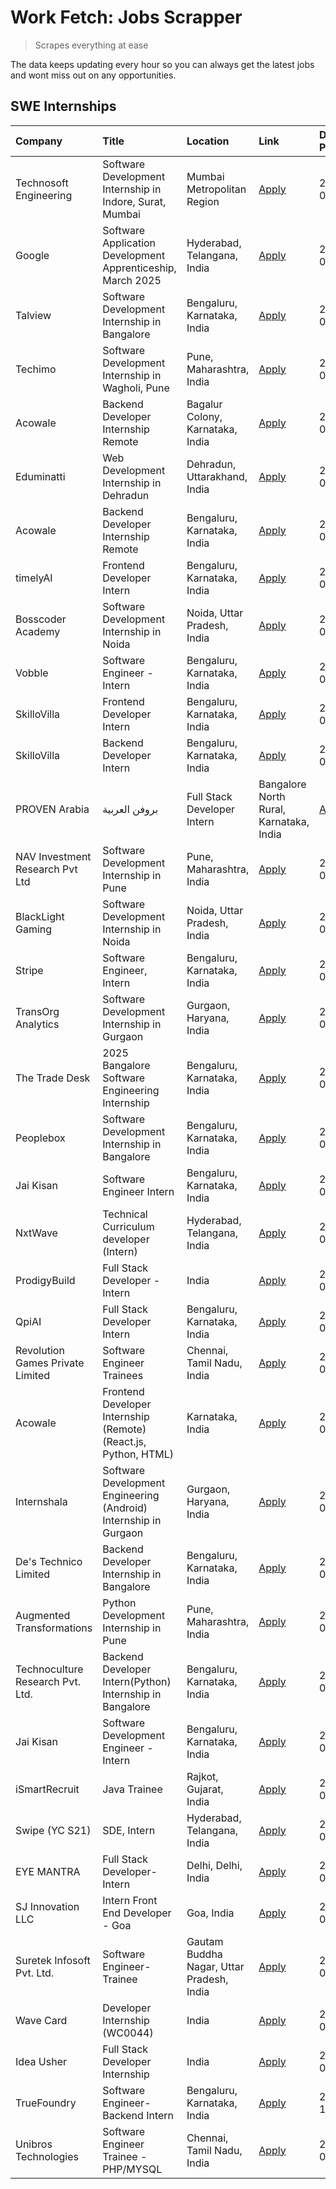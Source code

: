 # Work Fetch: Jobs Scrapper
> Scrapes everything at ease

The data keeps updating every hour so you can always get the latest jobs and wont miss out on any opportunities.

## SWE Internships
<!--START_SECTION:workfetch-->
| Company                          | Title                                                            | Location                                  | Link                                                                                                                                                                                                                                                                          | Date Posted   |
|:---------------------------------|:-----------------------------------------------------------------|:------------------------------------------|:------------------------------------------------------------------------------------------------------------------------------------------------------------------------------------------------------------------------------------------------------------------------------|:--------------|
| Technosoft Engineering           | Software Development Internship in Indore, Surat, Mumbai         | Mumbai Metropolitan Region                | [Apply](https://in.linkedin.com/jobs/view/software-development-internship-in-indore-surat-mumbai-at-technosoft-engineering-4033658742?position=54&pageNum=0&refId=lgPmh1FMihVqvXI4Tz1Fvw%3D%3D&trackingId=TieIcSchroFpBhcrLxbTZw%3D%3D)                                       | 2024-09-25    |
| Google                           | Software Application Development Apprenticeship, March 2025      | Hyderabad, Telangana, India               | [Apply](https://in.linkedin.com/jobs/view/software-application-development-apprenticeship-march-2025-at-google-4032957528?position=3&pageNum=0&refId=lgPmh1FMihVqvXI4Tz1Fvw%3D%3D&trackingId=NhPyfpROKREIifDuJtdkCw%3D%3D)                                                    | 2024-09-24    |
| Talview                          | Software Development Internship in Bangalore                     | Bengaluru, Karnataka, India               | [Apply](https://in.linkedin.com/jobs/view/software-development-internship-in-bangalore-at-talview-4033703077?position=8&pageNum=0&refId=lgPmh1FMihVqvXI4Tz1Fvw%3D%3D&trackingId=gvruUoh6NzcnNZrkpYIlEw%3D%3D)                                                                 | 2024-09-23    |
| Techimo                          | Software Development Internship in Wagholi, Pune                 | Pune, Maharashtra, India                  | [Apply](https://in.linkedin.com/jobs/view/software-development-internship-in-wagholi-pune-at-techimo-4032105423?position=10&pageNum=0&refId=lgPmh1FMihVqvXI4Tz1Fvw%3D%3D&trackingId=RBUsciAdgW6lx8EmNLSfYQ%3D%3D)                                                             | 2024-09-21    |
| Acowale                          | Backend Developer Internship Remote                              | Bagalur Colony, Karnataka, India          | [Apply](https://in.linkedin.com/jobs/view/backend-developer-internship-remote-at-acowale-4030088707?position=16&pageNum=0&refId=lgPmh1FMihVqvXI4Tz1Fvw%3D%3D&trackingId=sKNEQtHmxEWouChRR0AJVA%3D%3D)                                                                         | 2024-09-21    |
| Eduminatti                       | Web Development Internship in Dehradun                           | Dehradun, Uttarakhand, India              | [Apply](https://in.linkedin.com/jobs/view/web-development-internship-in-dehradun-at-eduminatti-4032105381?position=26&pageNum=0&refId=lgPmh1FMihVqvXI4Tz1Fvw%3D%3D&trackingId=phc73aoYpEZ39SnsWs4lDA%3D%3D)                                                                   | 2024-09-21    |
| Acowale                          | Backend Developer Internship Remote                              | Bengaluru, Karnataka, India               | [Apply](https://in.linkedin.com/jobs/view/backend-developer-internship-remote-at-acowale-4030975489?position=9&pageNum=0&refId=lgPmh1FMihVqvXI4Tz1Fvw%3D%3D&trackingId=PGwzLDHUO5iCPZj6BgKfiA%3D%3D)                                                                          | 2024-09-20    |
| timelyAI                         | Frontend Developer Intern                                        | Bengaluru, Karnataka, India               | [Apply](https://in.linkedin.com/jobs/view/frontend-developer-intern-at-timelyai-4030925040?position=15&pageNum=0&refId=lgPmh1FMihVqvXI4Tz1Fvw%3D%3D&trackingId=CbuVfnvRbOuPjXqTxd1F0w%3D%3D)                                                                                  | 2024-09-20    |
| Bosscoder Academy                | Software Development Internship in Noida                         | Noida, Uttar Pradesh, India               | [Apply](https://in.linkedin.com/jobs/view/software-development-internship-in-noida-at-bosscoder-academy-4031161323?position=19&pageNum=0&refId=lgPmh1FMihVqvXI4Tz1Fvw%3D%3D&trackingId=j8YxWervkSeJL762%2FCenXA%3D%3D)                                                        | 2024-09-20    |
| Vobble                           | Software Engineer - Intern                                       | Bengaluru, Karnataka, India               | [Apply](https://in.linkedin.com/jobs/view/software-engineer-intern-at-vobble-4028011279?position=49&pageNum=0&refId=lgPmh1FMihVqvXI4Tz1Fvw%3D%3D&trackingId=TcbNcdD5nsGmtakvgI94ag%3D%3D)                                                                                     | 2024-09-19    |
| SkilloVilla                      | Frontend Developer Intern                                        | Bengaluru, Karnataka, India               | [Apply](https://in.linkedin.com/jobs/view/frontend-developer-intern-at-skillovilla-4025873510?position=6&pageNum=0&refId=lgPmh1FMihVqvXI4Tz1Fvw%3D%3D&trackingId=2Qwp2yl1JcOY1WkIcaXvGA%3D%3D)                                                                                | 2024-09-17    |
| SkilloVilla                      | Backend Developer Intern                                         | Bengaluru, Karnataka, India               | [Apply](https://in.linkedin.com/jobs/view/backend-developer-intern-at-skillovilla-4025860894?position=12&pageNum=0&refId=lgPmh1FMihVqvXI4Tz1Fvw%3D%3D&trackingId=%2FUYNzA7ViF6wt9kr5ITCKA%3D%3D)                                                                              | 2024-09-17    |
| PROVEN Arabia | بروفن العربية    | Full Stack Developer Intern                                      | Bangalore North Rural, Karnataka, India   | [Apply](https://in.linkedin.com/jobs/view/full-stack-developer-intern-at-proven-arabia-%D8%A8%D8%B1%D9%88%D9%81%D9%86-%D8%A7%D9%84%D8%B9%D8%B1%D8%A8%D9%8A%D8%A9-4028862862?position=53&pageNum=0&refId=lgPmh1FMihVqvXI4Tz1Fvw%3D%3D&trackingId=CuwALm73j5zG7LeGtHf9OQ%3D%3D) | 2024-09-17    |
| NAV Investment Research Pvt Ltd  | Software Development Internship in Pune                          | Pune, Maharashtra, India                  | [Apply](https://in.linkedin.com/jobs/view/software-development-internship-in-pune-at-nav-investment-research-pvt-ltd-4027052851?position=7&pageNum=0&refId=lgPmh1FMihVqvXI4Tz1Fvw%3D%3D&trackingId=sblx3o0EewNLtokC8569Vw%3D%3D)                                              | 2024-09-15    |
| BlackLight Gaming                | Software Development Internship in Noida                         | Noida, Uttar Pradesh, India               | [Apply](https://in.linkedin.com/jobs/view/software-development-internship-in-noida-at-blacklight-gaming-4026655870?position=21&pageNum=0&refId=lgPmh1FMihVqvXI4Tz1Fvw%3D%3D&trackingId=3bzlMbb%2B%2F6jHEqQkX8xr0g%3D%3D)                                                      | 2024-09-14    |
| Stripe                           | Software Engineer, Intern                                        | Bengaluru, Karnataka, India               | [Apply](https://in.linkedin.com/jobs/view/software-engineer-intern-at-stripe-4008214242?position=2&pageNum=0&refId=lgPmh1FMihVqvXI4Tz1Fvw%3D%3D&trackingId=1eaT6rGAUPM4mdlb6uoP1Q%3D%3D)                                                                                      | 2024-09-13    |
| TransOrg Analytics               | Software Development Internship in Gurgaon                       | Gurgaon, Haryana, India                   | [Apply](https://in.linkedin.com/jobs/view/software-development-internship-in-gurgaon-at-transorg-analytics-4024791052?position=45&pageNum=0&refId=lgPmh1FMihVqvXI4Tz1Fvw%3D%3D&trackingId=25jzEdLhLRe4ZDt4%2BCUKQA%3D%3D)                                                     | 2024-09-12    |
| The Trade Desk                   | 2025 Bangalore Software Engineering Internship                   | Bengaluru, Karnataka, India               | [Apply](https://in.linkedin.com/jobs/view/2025-bangalore-software-engineering-internship-at-the-trade-desk-3987456531?position=11&pageNum=0&refId=lgPmh1FMihVqvXI4Tz1Fvw%3D%3D&trackingId=VHK3j%2FoBsRHycgXs4oIlpA%3D%3D)                                                     | 2024-09-11    |
| Peoplebox                        | Software Development Internship in Bangalore                     | Bengaluru, Karnataka, India               | [Apply](https://in.linkedin.com/jobs/view/software-development-internship-in-bangalore-at-peoplebox-4022411601?position=13&pageNum=0&refId=lgPmh1FMihVqvXI4Tz1Fvw%3D%3D&trackingId=v4mRGggzmCJheMRtvEXn0A%3D%3D)                                                              | 2024-09-10    |
| Jai Kisan                        | Software Engineer Intern                                         | Bengaluru, Karnataka, India               | [Apply](https://in.linkedin.com/jobs/view/software-engineer-intern-at-jai-kisan-4024075360?position=35&pageNum=0&refId=lgPmh1FMihVqvXI4Tz1Fvw%3D%3D&trackingId=TfVZRcdE7ZampS2adwAjnw%3D%3D)                                                                                  | 2024-09-09    |
| NxtWave                          | Technical Curriculum developer (Intern)                          | Hyderabad, Telangana, India               | [Apply](https://in.linkedin.com/jobs/view/technical-curriculum-developer-intern-at-nxtwave-4020462207?position=44&pageNum=0&refId=lgPmh1FMihVqvXI4Tz1Fvw%3D%3D&trackingId=MI91093boQ3SbAfsKVSc%2Bw%3D%3D)                                                                     | 2024-09-09    |
| ProdigyBuild                     | Full Stack Developer - Intern                                    | India                                     | [Apply](https://in.linkedin.com/jobs/view/full-stack-developer-intern-at-prodigybuild-4019591942?position=50&pageNum=0&refId=lgPmh1FMihVqvXI4Tz1Fvw%3D%3D&trackingId=PW%2BxwdQkXJ3%2FR0Vocz%2BA4A%3D%3D)                                                                      | 2024-09-08    |
| QpiAI                            | Full Stack Developer Intern                                      | Bengaluru, Karnataka, India               | [Apply](https://in.linkedin.com/jobs/view/full-stack-developer-intern-at-qpiai-4017395346?position=34&pageNum=0&refId=lgPmh1FMihVqvXI4Tz1Fvw%3D%3D&trackingId=HAXreynJtPctrS1J6wAZaw%3D%3D)                                                                                   | 2024-09-06    |
| Revolution Games Private Limited | Software Engineer Trainees                                       | Chennai, Tamil Nadu, India                | [Apply](https://in.linkedin.com/jobs/view/software-engineer-trainees-at-revolution-games-private-limited-4015912927?position=28&pageNum=0&refId=lgPmh1FMihVqvXI4Tz1Fvw%3D%3D&trackingId=jnt8bTuSRJKLquGe5xP%2Bqw%3D%3D)                                                       | 2024-09-02    |
| Acowale                          | Frontend Developer Internship (Remote) (React.js, Python, HTML)  | Karnataka, India                          | [Apply](https://in.linkedin.com/jobs/view/frontend-developer-internship-remote-react-js-python-html-at-acowale-4014663920?position=4&pageNum=0&refId=lgPmh1FMihVqvXI4Tz1Fvw%3D%3D&trackingId=0X%2Fz3L1cclFrf%2F8S1Sr66g%3D%3D)                                                | 2024-09-01    |
| Internshala                      | Software Development Engineering (Android) Internship in Gurgaon | Gurgaon, Haryana, India                   | [Apply](https://in.linkedin.com/jobs/view/software-development-engineering-android-internship-in-gurgaon-at-internshala-4015471580?position=17&pageNum=0&refId=lgPmh1FMihVqvXI4Tz1Fvw%3D%3D&trackingId=lN1a5YedE3UWk3y%2BNRZMFw%3D%3D)                                        | 2024-09-01    |
| De's Technico Limited            | Backend Developer Internship in Bangalore                        | Bengaluru, Karnataka, India               | [Apply](https://in.linkedin.com/jobs/view/backend-developer-internship-in-bangalore-at-de-s-technico-limited-4013798324?position=27&pageNum=0&refId=lgPmh1FMihVqvXI4Tz1Fvw%3D%3D&trackingId=XjAzeiUTLJxNJ5%2FG5N1ttQ%3D%3D)                                                   | 2024-08-30    |
| Augmented Transformations        | Python Development Internship in Pune                            | Pune, Maharashtra, India                  | [Apply](https://in.linkedin.com/jobs/view/python-development-internship-in-pune-at-augmented-transformations-4010741884?position=25&pageNum=0&refId=lgPmh1FMihVqvXI4Tz1Fvw%3D%3D&trackingId=O138YZ8nmJrPkzNzDJ8MSg%3D%3D)                                                     | 2024-08-26    |
| Technoculture Research Pvt. Ltd. | Backend Developer Intern(Python) Internship in Bangalore         | Bengaluru, Karnataka, India               | [Apply](https://in.linkedin.com/jobs/view/backend-developer-intern-python-internship-in-bangalore-at-technoculture-research-pvt-ltd-4010744714?position=38&pageNum=0&refId=lgPmh1FMihVqvXI4Tz1Fvw%3D%3D&trackingId=Lfng%2FciR7i6sxJ33pnnY%2BQ%3D%3D)                          | 2024-08-26    |
| Jai Kisan                        | Software Development Engineer - Intern                           | Bengaluru, Karnataka, India               | [Apply](https://in.linkedin.com/jobs/view/software-development-engineer-intern-at-jai-kisan-4027288169?position=24&pageNum=0&refId=lgPmh1FMihVqvXI4Tz1Fvw%3D%3D&trackingId=Gf3OElIlKkCQtRUSPx2CsQ%3D%3D)                                                                      | 2024-08-22    |
| iSmartRecruit                    | Java Trainee                                                     | Rajkot, Gujarat, India                    | [Apply](https://in.linkedin.com/jobs/view/java-trainee-at-ismartrecruit-3992301825?position=30&pageNum=0&refId=lgPmh1FMihVqvXI4Tz1Fvw%3D%3D&trackingId=WEjCYtXyZ0O10KYoH%2BvEXA%3D%3D)                                                                                        | 2024-08-06    |
| Swipe (YC S21)                   | SDE, Intern                                                      | Hyderabad, Telangana, India               | [Apply](https://in.linkedin.com/jobs/view/sde-intern-at-swipe-yc-s21-3980368092?position=36&pageNum=0&refId=lgPmh1FMihVqvXI4Tz1Fvw%3D%3D&trackingId=yDdIU8RZsER43zAyjTFCDQ%3D%3D)                                                                                             | 2024-07-22    |
| EYE MANTRA                       | Full Stack Developer- Intern                                     | Delhi, Delhi, India                       | [Apply](https://in.linkedin.com/jobs/view/full-stack-developer-intern-at-eye-mantra-3960988037?position=43&pageNum=0&refId=lgPmh1FMihVqvXI4Tz1Fvw%3D%3D&trackingId=plpPEa9Wg47sN9puEkEsAw%3D%3D)                                                                              | 2024-06-28    |
| SJ Innovation LLC                | Intern Front End Developer - Goa                                 | Goa, India                                | [Apply](https://in.linkedin.com/jobs/view/intern-front-end-developer-goa-at-sj-innovation-llc-3931678611?position=18&pageNum=0&refId=lgPmh1FMihVqvXI4Tz1Fvw%3D%3D&trackingId=FWBMYe2P3qpRifK6IIm0Mw%3D%3D)                                                                    | 2024-05-24    |
| Suretek Infosoft Pvt. Ltd.       | Software Engineer-Trainee                                        | Gautam Buddha Nagar, Uttar Pradesh, India | [Apply](https://in.linkedin.com/jobs/view/software-engineer-trainee-at-suretek-infosoft-pvt-ltd-3916999948?position=29&pageNum=0&refId=lgPmh1FMihVqvXI4Tz1Fvw%3D%3D&trackingId=vqF%2FAuzwflz%2F8bGWVD32Jw%3D%3D)                                                              | 2024-05-04    |
| Wave Card                        | Developer Internship (WC0044)                                    | India                                     | [Apply](https://in.linkedin.com/jobs/view/developer-internship-wc0044-at-wave-card-3900079966?position=41&pageNum=0&refId=lgPmh1FMihVqvXI4Tz1Fvw%3D%3D&trackingId=Qd0eUqrCBSIRgfyYOx78MQ%3D%3D)                                                                               | 2024-04-15    |
| Idea Usher                       | Full Stack Developer Internship                                  | India                                     | [Apply](https://in.linkedin.com/jobs/view/full-stack-developer-internship-at-idea-usher-3879565540?position=22&pageNum=0&refId=lgPmh1FMihVqvXI4Tz1Fvw%3D%3D&trackingId=tpBhTjvpyGnLB8p%2Fss5yYw%3D%3D)                                                                        | 2024-04-01    |
| TrueFoundry                      | Software Engineer-Backend Intern                                 | Bengaluru, Karnataka, India               | [Apply](https://in.linkedin.com/jobs/view/software-engineer-backend-intern-at-truefoundry-3779508170?position=40&pageNum=0&refId=lgPmh1FMihVqvXI4Tz1Fvw%3D%3D&trackingId=qxuibHMzLLG4IN9n3RWBhw%3D%3D)                                                                        | 2023-11-10    |
| Unibros Technologies             | Software Engineer Trainee - PHP/MYSQL                            | Chennai, Tamil Nadu, India                | [Apply](https://in.linkedin.com/jobs/view/software-engineer-trainee-php-mysql-at-unibros-technologies-3656599241?position=32&pageNum=0&refId=lgPmh1FMihVqvXI4Tz1Fvw%3D%3D&trackingId=veUy%2FriEW1b74gRQN5dj7w%3D%3D)                                                          | 2023-06-12    |
<!--END_SECTION:workfetch-->
